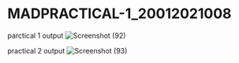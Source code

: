 # MADPRACTICAL-1_20012021008

parctical 1 output
![Screenshot (92)](https://user-images.githubusercontent.com/110705493/183282701-ec6ab6d9-6140-4e56-9e59-db84c84541bf.png)

practical 2 output
![Screenshot (93)](https://user-images.githubusercontent.com/110705493/183282717-32be2027-cd5a-49c7-8612-b05368785450.png)
